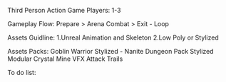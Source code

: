 Third Person Action Game
Players: 1-3

Gameplay Flow:
Prepare > Arena Combat > Exit - Loop

Assets Guidline:
1.Unreal Animation and Skeleton
2.Low Poly or Stylized

Assets Packs:
Goblin Warrior
Stylized - Nanite Dungeon Pack
Stylized Modular Crystal Mine
VFX Attack Trails


To do list:
